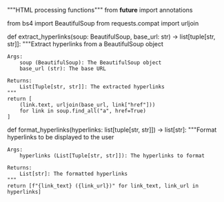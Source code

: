 """HTML processing functions""" from **future** import annotations

from bs4 import BeautifulSoup from requests.compat import urljoin

def extract_hyperlinks(soup: BeautifulSoup, base_url: str) -\>
list\[tuple\[str, str\]\]: """Extract hyperlinks from a BeautifulSoup
object

    Args:
        soup (BeautifulSoup): The BeautifulSoup object
        base_url (str): The base URL

    Returns:
        List[Tuple[str, str]]: The extracted hyperlinks
    """
    return [
        (link.text, urljoin(base_url, link["href"]))
        for link in soup.find_all("a", href=True)
    ]

def format_hyperlinks(hyperlinks: list\[tuple\[str, str\]\]) -\>
list\[str\]: """Format hyperlinks to be displayed to the user

    Args:
        hyperlinks (List[Tuple[str, str]]): The hyperlinks to format

    Returns:
        List[str]: The formatted hyperlinks
    """
    return [f"{link_text} ({link_url})" for link_text, link_url in hyperlinks]

